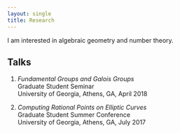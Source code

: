 ```yaml
---
layout: single
title: Research
---
```

I am interested in algebraic geometry and number theory.

## Talks
1. *Fundamental Groups and Galois Groups*  
    Graduate Student Seminar  
	University of Georgia, Athens, GA, April 2018
	
2. *Computing Rational Points on Elliptic Curves*  
	Graduate Student Summer Conference  
	University of Georgia, Athens, GA, July 2017
